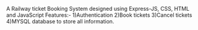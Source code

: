 A Railway ticket Booking System designed using Express-JS, CSS, HTML and JavaScript
Features:- 1)Authentication 2)Book tickets 3)Cancel tickets 4)MYSQL database to store all information.

